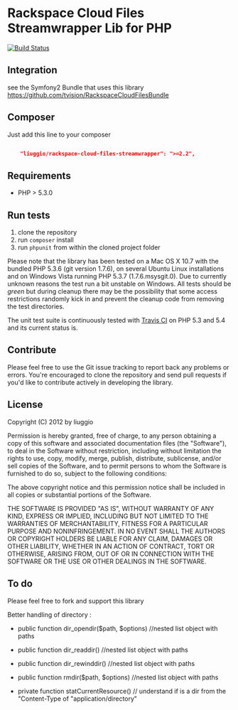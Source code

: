 Rackspace Cloud Files Streamwrapper Lib for PHP
=========================


[![Build Status](https://secure.travis-ci.org/liuggio/RackspaceCloudFilesStreamWrapper.png)](http://travis-ci.org/liuggio/RackspaceCloudFilesStreamWrapper)


Integration
-----------

see the Symfony2 Bundle that uses this library  https://github.com/tvision/RackspaceCloudFilesBundle

Composer
-------

Just add this line to your composer

```json

    "liuggio/rackspace-cloud-files-streamwrapper": ">=2.2",

```

Requirements
------------

- PHP > 5.3.0


Run tests
---------

1. clone the repository
2. run `composer` install 
3. run `phpunit` from within the cloned project folder

Please note that the library has been tested on a Mac OS X 10.7 with the bundled PHP 5.3.6 (git version 1.7.6), on several Ubuntu Linux installations and on Windows Vista running PHP 5.3.7 (1.7.6.msysgit.0). Due to currently unknown reasons the test run a bit unstable on Windows. All tests should be *green* but during cleanup there may be the possibility that some access restrictions randomly kick in and prevent the cleanup code from removing the test directories. 

The unit test suite is continuously tested with [Travis CI](http://travis-ci.org/) on PHP 5.3 and 5.4 and its current status is.

Contribute
----------

Please feel free to use the Git issue tracking to report back any problems or errors. You're encouraged to clone the repository and send pull requests if you'd like to contribute actively in developing the library.

License
-------

Copyright (C) 2012 by liuggio

Permission is hereby granted, free of charge, to any person obtaining a copy of this software and associated documentation files (the "Software"), to deal in the Software without restriction, including without limitation the rights to use, copy, modify, merge, publish, distribute, sublicense, and/or sell copies of the Software, and to permit persons to whom the Software is furnished to do so, subject to the following conditions:

The above copyright notice and this permission notice shall be included in all copies or substantial portions of the Software.

THE SOFTWARE IS PROVIDED "AS IS", WITHOUT WARRANTY OF ANY KIND, EXPRESS OR IMPLIED, INCLUDING BUT NOT LIMITED TO THE WARRANTIES OF MERCHANTABILITY, FITNESS FOR A PARTICULAR PURPOSE AND NONINFRINGEMENT. IN NO EVENT SHALL THE AUTHORS OR COPYRIGHT HOLDERS BE LIABLE FOR ANY CLAIM, DAMAGES OR OTHER LIABILITY, WHETHER IN AN ACTION OF CONTRACT, TORT OR OTHERWISE, ARISING FROM, OUT OF OR IN CONNECTION WITH THE SOFTWARE OR THE USE OR OTHER DEALINGS IN THE SOFTWARE.


To do
-----

Please feel free to fork and support this library

Better handling of directory :

-   public function dir_opendir($path, $options) //nested list object with paths

-   public function dir_readdir()  //nested list object with paths

-   public function dir_rewinddir()  //nested list object with paths

-   public function rmdir($path, $options)  //nested list object with paths

-   private function statCurrentResource()  // understand if is a dir  from the "Content-Type of "application/directory"
